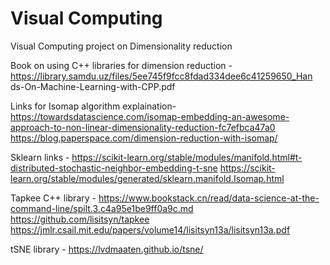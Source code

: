 # Visual Computing
Visual Computing project on Dimensionality reduction

Book on using C++ libraries for dimension reduction -
https://library.samdu.uz/files/5ee745f9fcc8fdad334dee6c41259650_Han
ds-On-Machine-Learning-with-CPP.pdf

Links for Isomap algorithm explaination-
https://towardsdatascience.com/isomap-embedding-an-awesome-approach-to-non-linear-dimensionality-reduction-fc7efbca47a0
https://blog.paperspace.com/dimension-reduction-with-isomap/

Sklearn links -
https://scikit-learn.org/stable/modules/manifold.html#t-distributed-stochastic-neighbor-embedding-t-sne
https://scikit-learn.org/stable/modules/generated/sklearn.manifold.Isomap.html

Tapkee C++ library -
https://www.bookstack.cn/read/data-science-at-the-command-line/spilt.3.c4a95e1be9ff0a9c.md
https://github.com/lisitsyn/tapkee
https://jmlr.csail.mit.edu/papers/volume14/lisitsyn13a/lisitsyn13a.pdf

tSNE library -
https://lvdmaaten.github.io/tsne/



